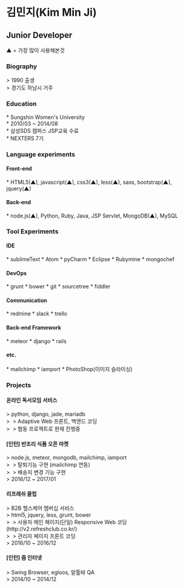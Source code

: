 <h1>김민지(Kim Min Ji)</h1>
<h2>Junior Developer</h2>
▲ = 가장 많이 사용해본것

<h3>Biography</h3>
> 1990 출생<br>
> 경기도 하남시 거주

<h3>Education</h3>
* Sungshin Women's University <br>
 * 2010/03 ~ 2014/08 <br>
* 삼성SDS 캠퍼스 JSP교육 수료<br>
* NEXTERS 7기<br>

<h3>Language experiments</h3>
<h4>Front-end</h4>
* HTML5(▲), javascript(▲), css3(▲), less(▲), sass, bootstrap(▲), jquery(▲)

<h4>Back-end</h4>
* node.js(▲), Python, Ruby, Java, JSP Servlet, MongoDB(▲), MySQL

<h3>Tool Experiments</h3>
<h4>IDE</h4>
* sublimeText 
* Atom 
* pyCharm
* Eclipse 
* Rubymine
* mongochef

<h4>DevOps</h4>
* grunt
* bower
* git
* sourcetree 
* fiddler

<h4>Communication</h4>
* redmine
* slack 
* trello

<h4>Back-end Framework</h4>
* meteor
* django
* rails

<h4>etc.</h4>
* mailchimp
* iamport
* PhotoShop(이미지 슬라이싱)

<h3>Projects</h3>

<h4>온라인 독서모임 서비스</h4>
> python, django, jade, mariadb<br>
>  > Adaptive Web 프론트, 백앤드 코딩<br>
>  > 협동 프로젝트로 현재 진행중
  
  
<h4>[인턴] 반조리 식품 오픈 마켓</h4>
> node.js, meteor, mongodb, mailchimp, iamport<br>
>  > 탈퇴기능 구현 (mailchimp 연동)<br>
>  > 배송지 변경 기능 구현<br>
> 2016/12 ~ 2017/01
  
<h4>리프레쉬 클럽</h4>
> B2B 헬스케어 멤버십 서비스<br>
> html5, jquery, less, grunt, bower<br>
>  > 사용자 메인 페이지(단일) Responsive Web 코딩 (http://v2.refreshclub.co.kr/)<br>
>  > 관리자 페이지 프론트 코딩<br>
> 2016/10 ~ 2016/12

<h4>[인턴] 줌 인터넷</h4>
> Swing Browser, egloos, 알툴바 QA<br>
> 2014/10 ~ 2014/12
